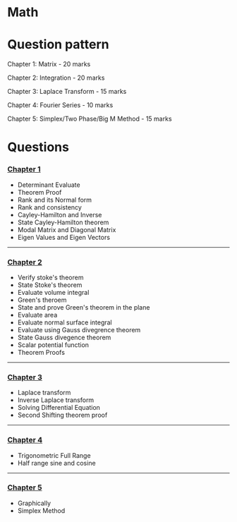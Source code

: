# Math
# Question pattern
Chapter 1: Matrix - 20 marks

Chapter 2: Integration - 20 marks

Chapter 3: Laplace Transform - 15 marks

Chapter 4: Fourier Series - 10 marks

Chapter 5: Simplex/Two Phase/Big M Method - 15 marks 


# Questions

### <u>Chapter 1</u>
- Determinant Evaluate
- Theorem Proof
- Rank and its Normal form
- Rank and consistency
- Cayley-Hamilton and Inverse
- State Cayley-Hamilton theorem
- Modal Matrix and Diagonal Matrix
- Eigen Values and Eigen Vectors
__________________________________________________
### <u>Chapter 2</u>
- Verify stoke's theorem
- State Stoke's theorem
- Evaluate volume integral
- Green's theroem
- State and prove Green's theorem in the plane
- Evaluate area
- Evaluate normal surface integral 
- Evaluate using Gauss divegrence theorem
- State Gauss divegence theorem
- Scalar potential function
- Theorem Proofs
________________________________________________
### <u>Chapter 3</u>
- Laplace transform
- Inverse Laplace transform
- Solving Differential Equation
- Second Shifting theorem proof

---------------------------------------------------
### <u>Chapter 4</u>
- Trigonometric Full Range
- Half range sine and cosine

---
### <u>Chapter 5</u>
- Graphically
- Simplex Method




